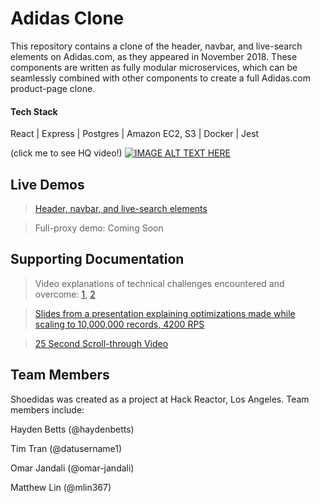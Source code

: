 # Adidas Clone

This repository contains a clone of the header, navbar, and live-search elements on Adidas.com, as they appeared in November 2018. These components are written as fully modular microservices, which can be seamlessly combined with other components to create a full Adidas.com product-page clone.

#### Tech Stack
React | Express | Postgres | Amazon EC2, S3 | Docker | Jest

(click me to see HQ video!)
[![IMAGE ALT TEXT HERE](https://i.imgur.com/CZP6LVH.gif)](https://www.youtube.com/watch?v=iUA7akiyqQM)

## Live Demos
> [Header, navbar, and live-search elements](http://54.146.229.91:3000/)

> Full-proxy demo: Coming Soon

## Supporting Documentation
> Video explanations of technical challenges encountered and overcome: [1](https://www.youtube.com/watch?v=rScMgF77G0U), [2](https://www.youtube.com/watch?v=XKypb11Ok2o)

> [Slides from a presentation explaining optimizations made while scaling to 10,000,000 records, 4200 RPS](https://docs.google.com/presentation/d/1oLnoV3tQnWJlWnQBg-WspJ_Cik1YmxTjscEmiLPMicE/edit?usp=sharing)

> [25 Second Scroll-through Video](https://www.youtube.com/watch?v=iUA7akiyqQM)

## Team Members
Shoedidas was created as a project at Hack Reactor, Los Angeles. Team members include:

Hayden Betts (@haydenbetts)

Tim Tran (@datusername1)

Omar Jandali (@omar-jandali)

Matthew Lin (@mlin367)
